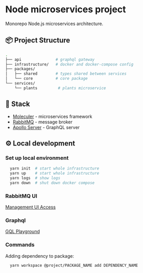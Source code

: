 # Node microservices project

Monorepo Node.js microservices architecture.

## 📦 Project Structure

```sh
.
├── api               # graphql gateway
├── infrastructure/   # docker and docker-compose config
├── packages/
│   ├── shared        # types shared between services
│   └── core          # core package
└── services/
    └── plants         # plants microservice
```

## 🧰 Stack

* [Moleculer](https://moleculer.services/) - microservices framework
* [RabbitMQ](https://www.rabbitmq.com/) - message broker
* [Apollo Server](https://www.apollographql.com/docs/apollo-server/) - GraphQL server

## ⚙️ Local development

### Set up local environment

```sh
  yarn init  # start whole infrastructure
  yarn up    # start whole infrastructure
  yarn logs  # show logs
  yarn down  # shut down docker compose
```

### RabbitMQ UI

[Management UI Access](http://localhost:15672/)


### Graphql

[GQL Playground](http://localhost:8080/)


### Commands

Adding dependency to package:

```sh
  yarn workspace @project/PACKAGE_NAME add DEPENDENCY_NAME
```
